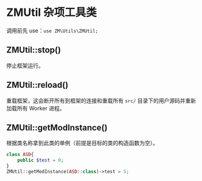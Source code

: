 # ZMUtil 杂项工具类

调用前先 use：`use ZM\Utils\ZMUtil;`

## ZMUtil::stop()

停止框架运行。

## ZMUtil::reload()

重载框架，这会断开所有到框架的连接和重载所有 `src/` 目录下的用户源码并重新加载所有 Worker 进程。

## ZMUtil::getModInstance()

根据类名称拿到此类的单例（前提是目标的类的构造函数为空）。

```php
class ASD{
    public $test = 0;
}
ZMUtil::getModInstance(ASD::class)->test = 5;
```

